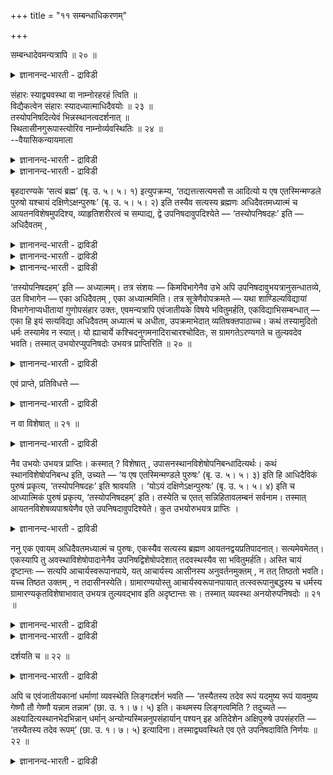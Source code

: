 +++
title = "११ सम्बन्धाधिकरणम्"

+++

सम्बन्धादेवमन्यत्रापि ॥ २० ॥  
<details><summary>ज्ञानानन्द-भारती - द्राविडी</summary>

सम्बन्दादेवमन्यत्राबि ॥ २० ॥
</details>

संहारः स्याद्व्यवस्था वा नाम्नोरहरहं त्विति ॥  
विद्यैकत्वेन संहारः स्यादध्यात्माधिदैवयोः ॥ २३ ॥  
तस्योपनिषदित्येवं भिन्नस्थानत्वदर्शनात् ॥  
स्थितासीनगुरूपास्त्योरिव नाम्नोर्व्यवस्थितिः ॥ २४ ॥  
--वैयासिकन्यायमाला

<details><summary>ज्ञानानन्द-भारती - द्राविडी</summary>

अह: ऎऩ्ऱुम्, अहम् ऎऩ्ऱुम् उळ्ळ इरण्डु पॆयर् कळुक्कुम् ऒऩ्ऱोडु ऒऩ्ऱु
सेर्त्तुक्कॊळ्ळुदल् उण्डा? अल्लदु, तऩित्तऩियॆऩ्ऱु वियवस्तैया? ऒरे
वित्यैया यिरुप्पदाल् आत्यात्मिगम्, आदिदैविगम् इरण्डुक्कुम् सेर्त्तुक्
कॊळ्वदु उसिदम् ताऩ्।
</details>

<details><summary>ज्ञानानन्द-भारती - द्राविडी</summary>

अदऩुडैय उबनिषत्" ऎऩ्ऱिव्विदम् तऩित्तऩि इरुप्पिडत्तिल् इरुक्कुम् तऩ्मै
काट्टप्पडुवदाल्, निऱ्किऱ कुरुविऩ् उबासऩै उट्कार्न्दिरुक्कुम् कुरुविऩ्
उबासऩै इरण्डुम् वेऱुबडुवदु पोल, इङ्गेयुम् पॆयर्गळ् विषयत् तिल्
वियवस्तैदाऩ्।
</details>

बृहदारण्यके ‘सत्यं ब्रह्म’ (बृ. उ. ५। ५। १) इत्युपक्रम्य,
‘तद्यत्तत्सत्यमसौ स आदित्यो य एष एतस्मिन्मण्डले पुरुषो यश्चायं
दक्षिणेऽक्षन्पुरुषः’ (बृ. उ. ५। ५। २) इति तस्यैव सत्यस्य ब्रह्मणः
अधिदैवतमध्यात्मं च आयतनविशेषमुपदिश्य, व्याहृतिशरीरत्वं च सम्पाद्य, द्वे
उपनिषदावुपदिश्येते — ‘तस्योपनिषदहः’ इति — अधिदैवतम् ,

<details><summary>ज्ञानानन्द-भारती - द्राविडी</summary>

(पिरुहदारण्यगत्तिल् सत्य वित्यैयिल् अदिदैवत्तिल् आदित्य पुरुषऩुक्कु अहस्
ऎऩ्ऱ पॆयरुम् अत्यात्मत्तिल् अक्षिबुरुषऩुक्कु अहम् ऎऩ्ऱ पॆयरुम्
उबासऩत्तिऱ्काग उबदेसिक्कप् पट्टिरुक्किऱदु। इङ्गे इरण्डु पुरुषर्गळुक्कुम्
इरण्डु पॆयर्गळुम् उण्डा अल्लदु ऒरु पॆयर्दाऩा ऎऩ्ऱु सन्देहम्। इङ्गु
वित्यै ऒऩ्ऱाऩदालुम्, उबास्यमाऩ सत्यबिरह्मम् ऒऩ्ऱाऩदालुम् इरण्डु
पॆयर्गळैयुम् इरण्डु पुरुषर्गळिडमुम् सेर्त्तुक्कॊळ्ळ वेण्डुम् ऎऩ्ऱु
पूर्वबक्षम्।
</details>

<details><summary>ज्ञानानन्द-भारती - द्राविडी</summary>

सत्य पिरह्मत्तिऱ्कु आदित्य मण्डलम्, कण् ऎऩ्ऩुम् इरण्डु स्ताऩङ्गळैक्कूऱि
इन्द स्ताऩङ्गळैयॊट्टिये अहस्, अहम् ऎऩ्ऱु तऩित् तऩिप्पॆयरैक्
कूऱियिरुप्पदाल् अन्दन्द पुरुषऩुक्कु अन्दन्द पॆयर् ताऩ्। इरुवरुक्कुम्
इरण्डु पॆयर्गळुम् इल्लै। नामावुक्कु उबसम्हारम् इल्लैयॆऩ्ऱु सित्तान्दम्)।
</details>

<details><summary>ज्ञानानन्द-भारती - द्राविडी</summary>

पिरुहदारण्यगत्तिल् “सत्यम् पिरह्म” (V-४-१) ऎऩ्ऱु आरम्बित्तु “अङ्गु ऎदु
अन्द सत्यमो अदु आदित्यऩ्; ऎन्द इन्द पुरुषऩ् अन्द मण्डलत्तिलो, ऎन्द इन्द
पुरुषऩ् वलदु कण्णिलेयुमो" (V-५-२) ऎऩ्ऱु अन्द सत्यमायुळ्ळ पिरह्मत्तिऱ्के
अदिदैवदम् (तेवदैगळुक्कुळ्ळुम्) अत्यात्मम् (सरीरत्तिऱ्कुळ्ळुम्) तऩित्तऩि
इरुप्पिडत्तै उबदेसित्तुविट्टु, वियाह्रुदि कळै सरीरमायुडैयदॆऩ्ऱ
तऩ्मैयैयुम् सम्बादित्तु विट्टु (पावऩै सॆय्यवेण्डुमॆऩ्ऱु सॊल्लि विट्टु),
इरण्डु उबनिषत्तुक्कळ् (रहस्यङ्गळ्)उबदे सिक्कप्पडुगिऩ्ऱऩ। “अदऩ् उबनिषत्
(रहस्यमाऩ पॆयर्) अहस् ऎऩ्ऱु” अदिदैवदम्, “अदऩ् उबनिषत् अहम् ऎऩ्ऱु”
अत्यात्मम्, ऎऩ्ऱु। अव्विषयत्तिल् संसयम् - पिरिक्कामले इरण्डु
उबनिषत्तुक्कळुम् इरण्डु इडङ्गळिलुम् सेर्गप्पड वेण्डियवैगळा अल्लदु
पिरित्तु ऒऩ्ऱु अदिदैवदम्, ऒऩ्ऱु अत्यात्मम् ऎऩ्ऱा? ऎऩ्ऱु।
</details>

‘तस्योपनिषदहम्’ इति — अध्यात्मम्। तत्र संशयः — किमविभागेनैव उभे अपि
उपनिषदावुभयत्रानुसन्धातव्ये, उत विभागेन — एका अधिदैवतम् , एका
अध्यात्ममिति। तत्र सूत्रेणैवोपक्रमते — यथा शाण्डिल्यविद्यायां
विभागेनाप्यधीतायां गुणोपसंहार उक्तः, एवमन्यत्रापि एवंजातीयके विषये
भवितुमर्हति, एकविद्याभिसम्बन्धात् — एका हि इयं सत्यविद्या अधिदैवतम्
अध्यात्मं च अधीता, उपक्रमाभेदात् व्यतिषक्तपाठाच्च। कथं तस्यामुदितो
धर्मः तस्यामेव न स्यात्। यो ह्याचार्ये कश्चिदनुगमनादिराचारश्चोदितः, स
ग्रामगतेऽरण्यगते च तुल्यवदेव भवति। तस्मात् उभयोरप्युपनिषदोः उभयत्र
प्राप्तिरिति ॥ २० ॥

<details><summary>ज्ञानानन्द-भारती - द्राविडी</summary>

पूर्वबक्षम्: अदिल्, सूत्तिरत्तिऩालेये आरम् पिक्किऱार् - ऎप्पडि साण्डिल्य
वित्यै पिरित्तु सॊल्लप् पट्टिरुन्द पोदिलुम् कुणङ्गळुक्कु उबसम्हारम्
सॊल्लप्पट्टदो, अप्पडिये वेऱु इडङ्गळिलुम् इदैप्पोलुळ्ळ विषयत्तिल्
इरुप्पदु नियायम्, ऒरे वित्यैयुडऩ् सम्बन्दमिरुप्पदाल् सत्य वित्या ऎऩ्ऱ
इदु ऒऩ्ऱागवे अदिदैवदम् अत्यात्मम् ऎऩ्ऱु सॊल्लप्पट्टिरुक्किऱदल्लवा?
उबक्किरमम् (आरम्बम्) वित्यासप्पडाददिऩालुम्, सेर्न्दे सॊल्लप्पट्टिरुप्
पदालुम् अदिल् सॊल्लप् पट्टिरुक्कुम् तर्मम् अदिलेये किडैयादु ऎऩ्बदु
ऎप्पडि? कुरुविऩ् विषयत्तिल्, कूडप्पोवदु मुदलिय ऎन्द आसारम्
सॊल्लप्पट्टिरुक्कि ऱदो, अदु अवर् किरामत्तिऱ्कुप् पोऩालुम् काट्टुक्कुप्
पोऩालुम् समाऩमागवेयिरुक्कुमल्लवा? आगैयाल्, इरण्डु उबनिषत्तुक्कळुक्कुमे
इरण्डु इडङ्गळिलुम् एऱ्पडुवदु उण्डु ऎऩ्ऱु।
</details>

एवं प्राप्ते, प्रतिविधत्ते —

<details><summary>ज्ञानानन्द-भारती - द्राविडी</summary>

इव्विदम् वरुम्बोदु पदिल् सॊल्गिऱार्:-
</details>

न वा विशेषात् ॥ २१ ॥  
<details><summary>ज्ञानानन्द-भारती - द्राविडी</summary>

न वा विसे षात् ॥ २१ ॥
</details>

नैव उभयोः उभयत्र प्राप्तिः। कस्मात् ? विशेषात् ,
उपासनस्थानविशेषोपनिबन्धादित्यर्थः। कथं स्थानविशेषोपनिबन्ध इति, उच्यते —
‘य एष एतस्मिन्मण्डले पुरुषः’ (बृ. उ. ५। ५। ३) इति हि आधिदैविकं पुरुषं
प्रकृत्य, ‘तस्योपनिषदहः’ इति श्रावयति । ‘योऽयं दक्षिणेऽक्षन्पुरुषः’ (बृ.
उ. ५। ५। ४) इति च आध्यात्मिकं पुरुषं प्रकृत्य, ‘तस्योपनिषदहम्’ इति।
तस्येति च एतत् सन्निहितावलम्बनं सर्वनाम। तस्मात् आयतनविशेषव्यपाश्रयेणैव
एते उपनिषदावुपदिश्येते। कुत उभयोरुभयत्र प्राप्तिः ।

<details><summary>ज्ञानानन्द-भारती - द्राविडी</summary>

सित्तान्दम्: इरण्डिऱ्कुम् इरण्डु इडङ्गळिलुम् एऱ्पडुवदु ऎऩ्बदु किडैयादु
एऩ्? "विसेषमिरुप्पदि ऩाल्" उबासऩैक्कु स्ताऩ विसेषत्तुडऩ्
सेर्क्कैयिरुप्पदाल्। “स्ताऩ विसेषत्तुडऩ् सेर्क्कै” ऎऩ्बदु ऎप्पडि? "इन्द
मण्डलत्तिल् ऎन्द इन्द पुरुषऩो” ऎऩ्ऱु आदिदैविग पुरुषऩै आरम्बित्तु
“अवरुक्कु उबनिषक् अहस्" ऎऩ्ऱु सॊल्गिऱदु; “वलदु कण्णिल् ऎन्द इन्द
पुरुषऩो” ऎऩ्ऱु आत्यात् मिग पुरुषऩै आरम्बित्तु “अवरुक्कु उबनिषत् अहम्”
ऎऩ्ऱु। “अवरुक्कु” ऎऩ्ऱइदुवो पक्कत्तिलिरुप्पदै अवलम्बिक्कुम् सर्वनामम्
पॊदुच्चॊल्)। आगैयाल् कुऱिप्पिट्ट इरुप्पिडत्तै आसिरयिप्पदागवे इन्द इरण्डु
उबनिषत्तुक्कळुम् उबदेसिक्कप्पडुगिऩ्ऱऩ। (अप्पडियिरुक्क) इरण्डिऱ्कुम्
इरण्डु इडङ्गळिलुम् वरुदल् ऎप्पडि मुडियुम्?
</details>

ननु एक एवायम् अधिदैवतमध्यात्मं च पुरुषः, एकस्यैव सत्यस्य ब्रह्मण
आयतनद्वयप्रतिपादनात्। सत्यमेवमेतत्। एकस्यापि तु अवस्थाविशेषोपादानेनैव
उपनिषद्विशेषोपदेशात् तदवस्थस्यैव सा भवितुमर्हति। अस्ति चायं दृष्टान्तः
— सत्यपि आचार्यस्वरूपानपाये, यत् आचार्यस्य आसीनस्य अनुवर्तनमुक्तम् , न
तत् तिष्ठतो भवति। यच्च तिष्ठत उक्तम् , न तदासीनस्येति।
ग्रामारण्ययोस्तु आचार्यस्वरूपानपायात् तत्स्वरूपानुबद्धस्य च धर्मस्य
ग्रामारण्यकृतविशेषाभावात् उभयत्र तुल्यवद्भाव इति अदृष्टान्तः सः।
तस्मात् व्यवस्था अनयोरुपनिषदोः ॥ २१ ॥

<details><summary>ज्ञानानन्द-भारती - द्राविडी</summary>

अदिदैवदमायुम् अत्यात्ममायुम् इन्द पुरुषऩ् ऒरुवर् ताऩे? सत्यमायिरुक्कुम्
ऒरे पिरह्मत्तिऱ्के इरण्डिरुप्पिडम् सॊल्लियिरुप्पदिऩाल्? ऎऩ्ऱाल् इदु
इव्विदम् वास्तवम्। आऩाल् ऒरुवरुक्के निलैयिऩु टैय विसे षम् ऎडुत्तुक्
कॊळ्ळुवदिऩालेये उबनिषत् विसेषम् उबदेसिक्कप्पट्टिरुप्पदिऩाल्, अन्द
निलैयुळ्ळदिऱ्के अदु एऱ्पडुवदु नियायम्। इन्द तिरुष्टान्दमुम् इरुक्किऱदु।
कुरुविऩ् स्वरूबम् माऱाम लिरुन्दालुम्, उट्कार्न्दु कॊण्डिरुक्किऱ
कुरुविऱ्कु ऎन्द अऩुवर्त्तऩम्(अऩुसरिप्पदु सुच्रूषै)सॊल्लप् पट्टि
रुक्किऱदो, अदु निऱ्किऱवरुक्कु एऱ्पडादु; निऱ्पवऱ्कु ऎदु सॊल्लप्पट्टु
इरुक्किऱदो, अदु उट्कार्न्दिरुप् पवरुक्कुक्किडैयादु ऎऩ्ऱु। किरामम्, काडु
ऎऩ्ऱ विषयत् तिलो, आसार्यरुडैय स्वरूबम् माऱुबडाददिऩाल्, अवरुडैय
स्वरूबत्तुडऩ् सम्बन्दित्त तर्मत्तिऱ्कु किरामम् काडु इवैगळिऩाल् एऱ्पडुम्
विसेषमिल्लाद तिऩाल्, इरण्डु इडङ्गळिलुम् ऒऩ्ऱु पोलवे इरुप्पदु, ऎऩ्बदिऩाल्
अदु तिरुष्टान्दमागादु।
</details>

<details><summary>ज्ञानानन्द-भारती - द्राविडी</summary>

आगैयाल् इन्द इरण्डु उबनिषत्तुक्कळुक्कुम् व्यवस्तै (अददऱ्कु
सॊल्लियिरुप्पदु अददऱ्कु मात्तिरम् ताऩ्) ऎऩ्ऱु।
</details>

दर्शयति च ॥ २२ ॥  
<details><summary>ज्ञानानन्द-भारती - द्राविडी</summary>

तर्सयदि स ॥ २२ ॥
</details>

अपि च एवंजातीयकानां धर्माणां व्यवस्थेति लिङ्गदर्शनं भवति — ‘तस्यैतस्य
तदेव रूपं यदमुष्य रूपं यावमुष्य गेष्णौ तौ गेष्णौ यन्नाम तन्नाम’ (छा. उ.
१। ७। ५) इति। कथमस्य लिङ्गत्वमिति ? तदुच्यते —
अक्ष्यादित्यस्थानभेदभिन्नान् धर्मान् अन्योन्यस्मिन्ननुपसंहार्यान् पश्यन्
इह अतिदेशेन अक्षिपुरुषे उपसंहरति — ‘तस्यैतस्य तदेव रूपम्’ (छा. उ. १।
७। ५) इत्यादिना। तस्माद्व्यवस्थिते एव एते उपनिषदाविति निर्णयः ॥ २२ ॥

<details><summary>ज्ञानानन्द-भारती - द्राविडी</summary>

मेलुम् इव्विदम् पोलुळ्ळ तर्मङ्गळुक्कु वियवस्तै ऎऩ्बदऱ्कु लिङ्गमुम्
(अडैयाळमुम्) काट्टप्पट्टिरुक्किऱदु। "ऎदु अवरुक्कु रूबमो अन्द इवरुक्कुम्
अदुवे रूबम् अवरुक्कु ऎदु इरण्डु केष्णङ्गळो (पर्वाक्कळो) अवैगळे
केष्णङ्गळ्, ऎदु पॆयरो अदुवे पॆयर्" (सान्दोक्यम्।१।७-५) ऎऩ्ऱु। इदऱ्कु
अडैयाळत्तऩ्मै ऎप्पडियॆऩ्ऱाल्, अदु सॊल्लप्पडुगिऱदु। कण्, आदित्यऩ् ऎऩ्ऱु
स्ताऩ पेदत्तिऩाल् वेऱु पट्टिरुक्कुम् तर्मङ्गळ् ऒऩ्ऱुक् कॊऩ्ऱु
सेर्त्तुक्कॊळ्ळक् कूडियवैयल्लवॆऩ्बदै अऱिन्दु इङ्गु अदिदेसत्तिऩाल्
(अदुबोलवे इदु ऎऩ्ऱु सॊल्वदाल्) आदित्य-पुरुषऩिडमुळ्ळ रूबम् मुदलियवैगळै
कण् - पुरुषऩिडम् सेर्त्तु विडुगिऱदु। "इन्द अवरुक्कु अदुवे रूबम्” ऎऩ्बदु
मुदलियदाल्। कैयाल् इन्द इरण्डु उबनिषत्तुक्कळुम् व्यवस् तैक्कुळ्
पट्टवैगळे ताऩ् ऎऩ्ऱु निर्णयम्।
</details>

